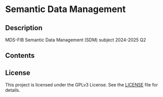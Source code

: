 # Semantic Data Management

## Description
MDS-FIB Semantic Data Management (SDM) subject 2024-2025 Q2

## Contents

## License
This project is licensed under the GPLv3 License. See the [LICENSE](./LICENSE) file for details.
